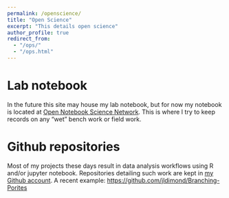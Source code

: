 ```yaml
---
permalink: /openscience/
title: "Open Science"
excerpt: "This details open science"
author_profile: true
redirect_from: 
  - "/ops/"
  - "/ops.html"
---
```


Lab notebook
======
In the future this site may house my lab notebook, but for now my notebook is located at [Open Notebook Science Network](http://onsnetwork.org/jdimond/). This is where I try to keep records on any “wet” bench work or field work.

Github repositories
======
Most of my projects these days result in data analysis workflows using R and/or jupyter notebook. Repositories detailing such work are kept in [my Github account](https://github.com/jldimond/). A recent example: https://github.com/jldimond/Branching-Porites

